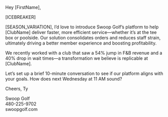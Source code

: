 Hey [FirstName],

[ICEBREAKER]

[SEASON_VARIATION], I’d love to introduce Swoop Golf’s platform to help [ClubName] deliver faster, more efficient service—whether it’s at the tee box or poolside. Our solution consolidates orders and reduces staff strain, ultimately driving a better member experience and boosting profitability.

We recently worked with a club that saw a 54% jump in F&B revenue and a 40% drop in wait times—a transformation we believe is replicable at [ClubName]. 

Let’s set up a brief 10-minute conversation to see if our platform aligns with your goals. How does next Wednesday at 11 AM sound?

Cheers,
Ty

Swoop Golf  
480-225-9702  
swoopgolf.com
